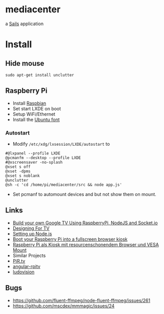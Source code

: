 # mediacenter

a [Sails](http://sailsjs.org) application

# Install

## Hide mouse
```sudo apt-get install unclutter```

## Raspberry Pi
* Install [Raspbian](http://www.raspbian.org/)
* Set start LXDE on boot
* Setup WiFi/Ethernet
* Install the [Ubuntu font](http://packages.ubuntu.com/en/trusty/all/ttf-ubuntu-font-family/download)

### Autostart
* Modify ```/etc/xdg/lxsession/LXDE/autostart``` to
```
#@lxpanel --profile LXDE
@pcmanfm --desktop --profile LXDE
#@xscreensaver -no-splash
@xset s off
@xset -dpms
@xset s noblank
@unclutter
@sh -c 'cd /home/pi/mediacenter/src && node app.js'
```
* Set pcmanf to automount devices and but not show them on mount.

## Links
* [Build your own Google TV Using RaspberryPi, NodeJS and Socket.io](http://blog.donaldderek.com/2013/06/build-your-own-google-tv-using-raspberrypi-nodejs-and-socket-io/)
* [Designing For TV](https://developers.google.com/tv/web/docs/design_for_tv)
* [Setting up Node.js](http://blog.blakesimpson.co.uk/read/41-install-node-js-on-debian-wheezy)
* [Boot your Raspberry Pi into a fullscreen browser kiosk](http://blogs.wcode.org/2013/09/howto-boot-your-raspberry-pi-into-a-fullscreen-browser-kiosk/)
* [Raspberry Pi als Kiosk mit resourcenschonendem Browser und VESA Mount](http://repat.de/2013/03/raspberry-pi-als-kiosk-mit-resourcenschonendem-browser-und-vesa-mount/)
* Similar Projects
 * [PiR.tv](https://github.com/DonaldDerek/PiR.tv)
 * [angular-rpitv](https://github.com/viperfx/angular-rpitv)
 * [ludovision](https://github.com/lamberta/ludovision)

## Bugs
 * https://github.com/fluent-ffmpeg/node-fluent-ffmpeg/issues/261
 * https://github.com/mscdex/mmmagic/issues/24
